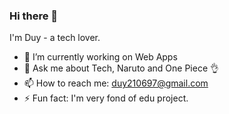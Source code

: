 ### Hi there 👋

I'm Duy - a tech lover.
- 🔭 I’m currently working on Web Apps
- 💬 Ask me about Tech, Naruto and One Piece 👌
- 📫 How to reach me: duy210697@gmail.com
- ⚡ Fun fact: I'm very fond of edu project.

